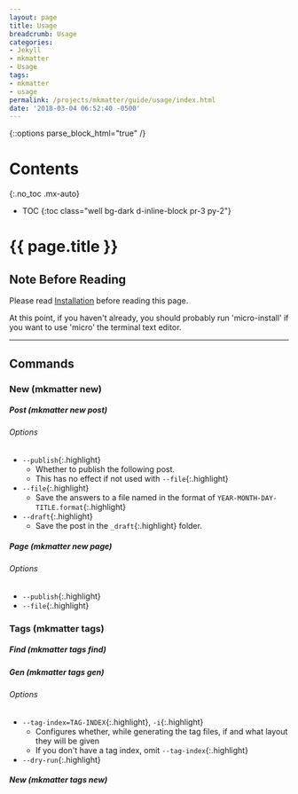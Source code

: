 ```yaml
---
layout: page
title: Usage
breadcrumb: Usage
categories:
- Jekyll
- mkmatter
- Usage
tags:
- mkmatter
- usage
permalink: /projects/mkmatter/guide/usage/index.html
date: '2018-03-04 06:52:40 -0500'
---
```

{::options parse_block_html="true" /}
<div class="float-right card bg-dark ml-4 mr-2" style="order: 2;">

# Contents
{:.no_toc .mx-auto}

* TOC
{:toc class="well bg-dark d-inline-block pr-3 py-2"}
</div>

<div>
<h1>{{ page.title }}</h1>

## Note Before Reading
Please read <a href="{% link projects/mkmatter/guide/installation.md %}">Installation</a> before reading this page.

At this point, if you haven't already, you should probably run 'micro-install'
if you want to use 'micro' the terminal text editor.
<hr class="d-flex">

## Commands

### New (mkmatter new)

##### Post (mkmatter new post)

<div class="list-group list-options bg-dark-gray d-flex">
<div class="list-group-item list-options-item bg-dark-gray">

<h6 class="no_toc bg-dark-gray list-group-header list-options-header d-inline-block p-2">Options</h6>

* `--publish`{:.highlight}
  * Whether to publish the following post.
  * This has no effect if not used with `--file`{:.highlight}
* `--file`{:.highlight}
  * Save the answers to a file named in the format of `YEAR-MONTH-DAY-TITLE.format`{:.highlight}
* `--draft`{:.highlight}
  * Save the post in the `_draft`{:.highlight} folder.

</div></div>

##### Page (mkmatter new page)

<div class="list-group list-options bg-dark-gray d-flex">
<div class="list-group-item list-options-item bg-dark-gray">

<h6 class="no_toc bg-dark-gray list-group-header list-options-header d-inline-block p-2">Options</h6>

* `--publish`{:.highlight}
* `--file`{:.highlight}

</div></div>

### Tags (mkmatter tags)

##### Find (mkmatter tags find)

##### Gen (mkmatter tags gen)

<div class="list-group list-options bg-dark-gray d-flex">
<div class="list-group-item list-options-item bg-dark-gray">

<h6 class="no_toc bg-dark-gray list-group-header d-inline-block p-2">Options</h6>

* `--tag-index=TAG-INDEX`{:.highlight}, `-i`{:.highlight}
  * Configures whether, while generating the tag files, if and what layout they will be given
  * If you don't have a tag index, omit `--tag-index`{:.highlight}
* `--dry-run`{:.highlight}

</div></div>

##### New (mkmatter tags new)
</div>
